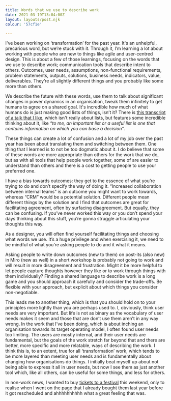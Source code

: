 ```yaml
---
title: Words that we use to describe work
date: 2021-03-19T13:04:00Z
layout: layouts/post.njk
colour: '57cf1e'

---
```

I've been working on ‘transformation’ for the past year. It's an unhelpful, precarious word, but we’re stuck with it. Through it, I’m learning a lot about working with people who are new to things like agile and user-centred design. This is about a few of those learnings, focusing on the words that we use to describe work; communication tools that describe intent to others. Outcomes, user needs, assumptions, non-functional requirements, problem statements, outputs, solutions, business needs, indicators, value, deliverables. They’re all slightly different things and you probably like some more than others.

We describe the future with these words, use them to talk about significant changes in power dynamics in an organisation, tweak them infinitely to get humans to agree on a shared goal. It's incredible how much of what humans do is just making good lists of things, isn’t it? There is [this transcript of a talk that I like](https://matlock.medium.com/we-re-not-leaving-this-bar-until-we-ve-come-up-with-such-a-great-idea-that-i-can-t-sack-you-b12ddfd53fa8), which isn't really about lists, but features some incredible thinking about it, like _“to me, an important list or a useful list is one that contains information on which you can base a decision”_.

These things can create a lot of confusion and a lot of my job over the past year has been about translating them and switching between them. One thing that I learned is to not be too dogmatic about it. I do believe that some of these words are more appropriate than others for the work that we do, but as with all tools that help people work together, some of are easier to understand than others and there is a cost to getting people to use your preferred one.

I have a bias towards outcomes: they get to the essence of what you’re trying to do and don’t specify the way of doing it. “Increased collaboration between internal teams” is an outcome you might want to work towards, whereas “CRM” would be a potential solution. Different people mean different things by the solution and I find that outcomes are great for facilitating agreement, often by surfacing disagreement. But equally, they can be confusing. If you’ve never worked this way or you don’t spend your days thinking about this stuff, you’re gonna struggle articulating your thoughts this way.

As a designer, you will often find yourself facilitating things and choosing what words we use. It’s a huge privilege and when exercising it, we need to be mindful of what you’re asking people to do and it what it means.

Asking people to write down outcomes (new to them) on post-its (also new) in Miro (new as well) in a short workshop is probably not going to work and will result in more disagreement and frustration. Might it be more helpful to let people capture thoughts however they like or to work through things with them individually? Finding a shared language to describe work is a long game and you should approach it carefully and consider the trade-offs. Be flexible with your approach, but explicit about which things you consider non-negotiable.

This leads me to another thing, which is that you should hold on to your principles more lightly than you are perhaps used to. I, obviously, think user needs are very important. But life is not as binary as the vocabulary of user needs makes it seem and those that are don’t use them aren’t in any way wrong. In the work that I’ve been doing, which is about inching an organisation towards its target operating model, I often found user needs too limiting. The users are mostly internal, and their user needs are fundamental, but the goals of the work stretch far beyond that and there are better, more specific and more relatable, ways of describing the work. I think this is, to an extent, true for all ‘transformation’ work, which tends to be more layered than meeting user needs and is fundamentally about changing how organisations do things. I initially beat myself up about not being able to express it all in user needs, but now I see them as just another tool which, like all others, can be useful for some things, and less for others.

In non-work news, I wanted to buy [tickets to a festival](https://ra.co/events/1386878) this weekend, only to realise when I went on the page that I already bought them last year before it got rescheduled and ahhhhhhhhhh what a great feeling that was.